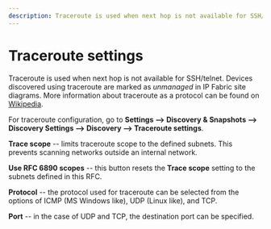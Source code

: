 ```yaml
---
description: Traceroute is used when next hop is not available for SSH/telnet. Devices discovered using traceroute are marked as unmanaged in IP Fabric site diagrams.
---
```


# Traceroute settings

Traceroute is used when next hop is not available for SSH/telnet.
Devices discovered using traceroute are marked as *unmanaged* in IP
Fabric site diagrams. More information about traceroute as a protocol
can be found on [Wikipedia](https://en.wikipedia.org/wiki/Traceroute).

For traceroute configuration, go to **Settings --> Discovery & Snapshots -->
Discovery Settings --> Discovery --> Traceroute settings**.

**Trace scope** -- limits traceroute scope to the defined subnets. This
prevents scanning networks outside an internal network.

**Use RFC 6890 scopes** -- this button resets the **Trace scope** setting to the subnets
defined in this RFC.

**Protocol** -- the protocol used for traceroute can be selected from
the options of ICMP (MS Windows like), UDP (Linux like), and TCP.

**Port** -- in the case of UDP and TCP, the destination port can be
specified.
